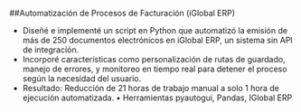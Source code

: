 ##Automatización de Procesos de Facturación (iGlobal ERP)

- Diseñé e implementé un script en Python que automatizó la emisión de más de 250 documentos electrónicos en iGlobal ERP, un sistema sin API de integración. 
- Incorporé características como personalización de rutas de guardado, manejo de errores, y monitoreo en tiempo real para detener el proceso según la necesidad del usuario.
- Resultado: Reducción de 21 horas de trabajo manual a solo 1 hora de ejecución automatizada. • Herramientas pyautogui, Pandas, IGlobal ERP
